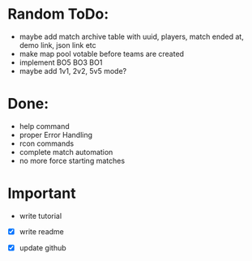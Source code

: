 # Random ToDo:
- maybe add match archive table with uuid, players, match ended at, demo link, json link etc
- make map pool votable before teams are created
- implement BO5 BO3 BO1
- maybe add 1v1, 2v2, 5v5 mode?

# Done:
- help command
- proper Error Handling
- rcon commands
- complete match automation
- no more force starting matches


# Important
- write tutorial
-[x] write readme
-[x] update github



